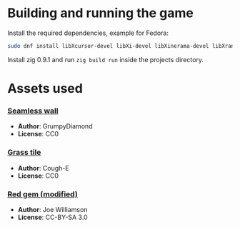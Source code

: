 # Building and running the game

Install the required dependencies, example for Fedora:

```sh
sudo dnf install libXcursor-devel libXi-devel libXinerama-devel libXrandr-devel
```

Install zig 0.9.1 and run `zig build run` inside the projects directory.

# Assets used

### [Seamless wall](https://opengameart.org/content/seamless-wall)
* **Author**: GrumpyDiamond
* **License**: CC0

### [Grass tile](https://opengameart.org/content/32x32-tile-pixel-art-tilesheet)
* **Author**: Cough-E
* **License**: CC0

### [Red gem (modified)](https://opengameart.org/content/roguelikerpg-items)
* **Author**: Joe Williamson
* **License**: CC-BY-SA 3.0
